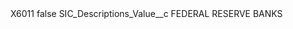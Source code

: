 <?xml version="1.0" encoding="UTF-8"?>
<CustomMetadata xmlns="http://soap.sforce.com/2006/04/metadata" xmlns:xsi="http://www.w3.org/2001/XMLSchema-instance" xmlns:xsd="http://www.w3.org/2001/XMLSchema">
    <label>X6011</label>
    <protected>false</protected>
    <values>
        <field>SIC_Descriptions_Value__c</field>
        <value xsi:type="xsd:string">FEDERAL RESERVE BANKS</value>
    </values>
</CustomMetadata>
